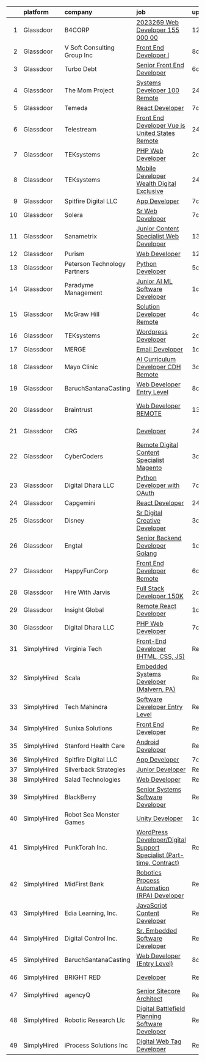 

|    | platform    | company                      | job                                                                                                                                                                                                                                                                                                                                                                                                                                                                                                                                                                                                                                                                                                                                                                                                                                                                                                                                                                                                                                                                                                                                                                                                                                                                                                                                                                                                | update_time   | location          |
|---:|:------------|:-----------------------------|:---------------------------------------------------------------------------------------------------------------------------------------------------------------------------------------------------------------------------------------------------------------------------------------------------------------------------------------------------------------------------------------------------------------------------------------------------------------------------------------------------------------------------------------------------------------------------------------------------------------------------------------------------------------------------------------------------------------------------------------------------------------------------------------------------------------------------------------------------------------------------------------------------------------------------------------------------------------------------------------------------------------------------------------------------------------------------------------------------------------------------------------------------------------------------------------------------------------------------------------------------------------------------------------------------------------------------------------------------------------------------------------------------|:--------------|:------------------|
|  1 | Glassdoor   | B4CORP                       | [2023269 Web Developer  155 000 00](https://www.glassdoor.com/partner/jobListing.htm?pos=106&ao=1110586&s=58&guid=00000181fb77deeb9ca843375ef000e9&src=GD_JOB_AD&t=SR&vt=w&cs=1_3a78cc47&cb=1657781346618&jobListingId=1007977975407&cpc=FB7E4A1762AE5BEC&jrtk=3-0-1g7tnfnunk60v801-1g7tnfnv8ghpq800-f51d3a03eb5d5012--6NYlbfkN0BBcNHvdcwdm3ewH9kjvka83ftEJjxlat_DdA1S80VRS6k0mxP7wnwmAsSRP66qfkx5Ty9tdxhPL681ET_DSHrS66bWHFC91qowA5MFn8MKm7_B6izfPlu9lqMJB4ZT_goDuUiwSDKqPlqaogzwOaYnADS6cz4is_T-3coaHvjjH-SE935qSd7z5vTbuIFdn3MAnXSfFLOV31JPwGipMxl43EQaydQlPVouthjZqXEFAYYBA0kLOQk6AWGySVIXTw05atcVZH7gz8dPSDzOnH5djhAldH_xNKEW1MxKoCBmDTdt_N_Yzb2N1d6wOa8S7QFcUpNe-3f-3eQZVJVsgU7Jzn9hTo1ATFtrZk4Himhrn6hAAM7yLYtHUVclIswBG1M4NuS35pRYDR_3OsFrD2ovUwdS6bQtU9664wGvLBcMlJhLTjBsDcL7zEr_VoOuZjDxaPtCp8YyLKBjKu2d8RneIwg0-iBGX5toE0WpnAxHDCXuGtwzvrML)                                                                                                                                                                                                                                                                                                                                                                                                                                                                                                                                            | 12d           | Laurel, MD        |
|  2 | Glassdoor   | V Soft Consulting Group  Inc | [Front End Developer I](https://www.glassdoor.com/partner/jobListing.htm?pos=116&ao=1110586&s=58&guid=00000181fb77deeb9ca843375ef000e9&src=GD_JOB_AD&t=SR&vt=w&cs=1_44ad9746&cb=1657781346620&jobListingId=1007985840629&cpc=F41FEAB56D215062&jrtk=3-0-1g7tnfnunk60v801-1g7tnfnv8ghpq800-d456afd8bb6935a3--6NYlbfkN0D9RE-Si7ybiUgDiZLiiQYmpNk9Vbzm2gLbPAQW_p1zE3jUynzuC9mQeE4jvLF4MlTuHcgd2GD_kEadB6blk0Nx7Z7BuyRWqlB5uvE71Bs_aKcFscfb3foF4zND2ds2rDGNSfyEwuIv6kJQ2quJD5oOC_VYVWibpfAfcvJz3lSK0esb1P_2pcxMTugcS1zubbeIRGuYZFjsgxH4eSovJC4oMZUVQhWMk_Pc8SmO5WJybldxKZjD3N0hKADShueh1QC60BDX0iienG7pvEgFqWQDzHi64kR8h8lBPJZiyo70823sE3wp-CDBoAYubTrdRprkkhTto9lJtyRQT8WWYcBLEuHVTJ0KVQLlX2NUIhwiMT6cux9SROBeMcjRL1Y9-alIdSIOHeBBlmUOBKtwexzxb96P2Ge1RxzEjrt69GdcluhqLveyocFLUpALZFn_8MWiKTAHseXO6QM8P2CjGiNYbxM7oAIfnYvXGYO_-OrcwztPdNZTQi-A)                                                                                                                                                                                                                                                                                                                                                                                                                                                                                                                                                        | 8d            | Philadelphia, PA  |
|  3 | Glassdoor   | Turbo Debt                   | [Senior Front End Developer](https://www.glassdoor.com/partner/jobListing.htm?pos=107&ao=1110586&s=58&guid=00000181fb77deeb9ca843375ef000e9&src=GD_JOB_AD&t=SR&vt=w&ea=1&cs=1_781ae730&cb=1657781346619&jobListingId=1007990338396&cpc=A65DF3A704A48F9B&jrtk=3-0-1g7tnfnunk60v801-1g7tnfnv8ghpq800-56a678aecb2c7ea2--6NYlbfkN0AaonzhBBzzs7RnLD97jicPlmOUVDC5mKpqK_FK1omnv5T6hFYqw-JMJYDKYfGfj4kqvrkUjgiliNANLbcHwhXjbGQlNWCQOJIL3sRZ6LV7-M9k1qOa1h1kX-vheUAQDBrMUfqGT_oKRmwvmclczPYtbkOM69Os3gbmuffsRABkNrAI_h9VdLn9ZTkuYNWWpKRfdf_LLlHFGEDMXBaaMPsZOtK4MXBTacvISs17jFmKDmMuLI0CONgJ7SKdObytWPkJ1hLTQsXHTr0y61HRo2u52zKdewORIx7e3ESvCyyo4DIWlMQKWu2ayX-MyGvZo8i32eJdcJFYve7Yh_w8Le70-g1NVNy36eSYxq3yruHRvo84HM1487HiAj9IFf4dyAqHMajb-z_RfaKyz69Vgga-Fgs24acMg4z6SWRG5D1llTfza5_tVlNBt3RKQJvPIPlMfP5jrC1Z8zFbCF5DFT3gA3MQ_9L1BdQ_ZjSM5UDbu1TPds64ALw9x-RNrt3hZa6fUsEK8Di45A%3D%3D)                                                                                                                                                                                                                                                                                                                                                                                                                                                                                                                  | 6d            | Remote            |
|  4 | Glassdoor   | The Mom Project              | [Systems Developer  100  Remote ](https://www.glassdoor.com/partner/jobListing.htm?pos=111&ao=1110586&s=58&guid=00000181fb77deeb9ca843375ef000e9&src=GD_JOB_AD&t=SR&vt=w&cs=1_16aef611&cb=1657781346619&jobListingId=1008003187077&cpc=42BEC95245890617&jrtk=3-0-1g7tnfnunk60v801-1g7tnfnv8ghpq800-f570e2e77ff40ab5--6NYlbfkN0BDp_epf89aHDQhKpPegNJQ_ldQpEFZQsM9OcONMGxWx6pU56EKHF58QjVdAUvn2gXX1fuekItIkHq0ygfOOjrxcnHRFTeHHoeI-_S8rRxgm8cYN2-zcFzpgB7-3ztzaR3onfupkq2-us-6zf6PT66_6HBJL4CMbZ4x5rZ3y6mIn7zhDV5PoLpRtzUgWTito_d6Vi6rmpbWnmRmbmb3kBdjs7-4qPLRth0dmtg-YHYAXG4vh7e_r5zT_TV92RfCu6kwgOhFjwtCSJFecQTle5bLO_W89EyE2VixqBE5yTq2QDmGQMMEUNEJtGsIK8vzOXe1sD2-HrYEEn35B-LbJIFyT6GRNYXr_EbqfkCbfii6ubcrbveANnRaHFKHH06_aGNmTottd3jL832ohc5gPQz-244j7wcTA3RLo_qzLH0rZrf9OPgpqs-F3VvcszFHlg_JsJLeeyxiTfyUQXix895cbVic5oh3PmWKrVtrQWt6wSWz6Efb2Pzxb3fBk11PUj59irm8sIzgXyLxKXxZ-B6krL-Rr1RUnAgQoMmePUCRgUCWPxCtkUqI8KJ-1-2HdGuWv-xrnPJC3w%3D%3D)                                                                                                                                                                                                                                                                                                                                                                                                                                                  | 24h           | Remote            |
|  5 | Glassdoor   | Temeda                       | [React Developer](https://www.glassdoor.com/partner/jobListing.htm?pos=105&ao=1110586&s=58&guid=00000181fb77deeb9ca843375ef000e9&src=GD_JOB_AD&t=SR&vt=w&ea=1&cs=1_3d8164c4&cb=1657781346618&jobListingId=1007987835717&cpc=C4A69CCDBB3B9599&jrtk=3-0-1g7tnfnunk60v801-1g7tnfnv8ghpq800-8efd362505ec4907--6NYlbfkN0Cdyrb_-SYpjIsC7ShR4LTJruqxAexHI1Km_0W0EzpI0TW7AkFEGeTk7U9uX7WBMWb1CWLmVDScP2RJSem67pTjIBS85lMR3Q5ouUbMkiy_LRrLkg7-D_GAFZ8XWoE2sRqttQSVBGEsw8VcgNib9Vr_mkOGZsgAQpXdyOzA8QJAfRVqH_jUMU4pKXOkLqM2ZfyRCGrNJw7sOfVCm7zKaZHvNk_Xjujstvs9DM8BQ2C2bItns4lhG_0HrcJkalp_fgqKGpUmJyNpvERnU1zosXvOHkErQ4c4rgbmAaJXnWo1I2dV1ejzm2B86xv2e-86009PctDoUhvJE30wC00iez4UClQqdhiJjD6h1uYuFQ9qiqpPWvletjVY-U497kneEACidpet0I4XG6_XVBNLMdPysClhUQhMPk_ljvqie2L2GzGsK8N6Mty96RmII2MxJc5TXSWeI-gT37HGDtYFov_64OlSfURxPSKgokKZzWCN5zIKH7Tq-VJo)                                                                                                                                                                                                                                                                                                                                                                                                                                                                                                                                                         | 7d            | Remote            |
|  6 | Glassdoor   | Telestream                   | [Front End Developer   Vue js   United States  Remote](https://www.glassdoor.com/partner/jobListing.htm?pos=104&ao=1110586&s=58&guid=00000181fb77deeb9ca843375ef000e9&src=GD_JOB_AD&t=SR&vt=w&ea=1&cs=1_e3879d9b&cb=1657781346618&jobListingId=1008002316794&cpc=217C45A42544DB93&jrtk=3-0-1g7tnfnunk60v801-1g7tnfnv8ghpq800-8324e328fdbc414c--6NYlbfkN0CnvnrZV6i1JGX1yqycrBVKxG_QbmFGo1hJvaAPDrdCVRl6P8I1_n7wkCG1MGynJPhQfb6uJq5t9gd5bbiaJqEM7X4Wmd2MUWg7SNgnowPM5Xd9YLFjKbkWyVhRlIDXzppotd9QYmSFyv1Rof6oiqDlicR3BXuUjCNMAOOHZgVMh0RHR0BJcEn1sBV9gcUbP__hxxa9X0WTA2a_H6EbLoRzhzAf7Z1rFSVq33AE9U3mpNjTbSZmIaHAzwQ2dAjnDN5Hc3RE6AzqtivQKMDq1hG6FB_gLkQqXkTZ5_MGLpcENq_tSr8usRzV5TeRRpCR1IeokahmBDG6QN746_JBzrjASsoo9q7SQA3e0Wwpl17YYx0KA2ZhaCls2EL3i4s81SYbmAKkViQszA-o0vL-V_dhgay0PmgKx1kBL-sFrGq3UowBUDSDDrvOkhmpctXXtO_HQiFQyWQwhRAxorouH9Vx8GdJyOeileWlb3o6t2SxCzgmSBalY8vm4aEfBcWKqP8%3D)                                                                                                                                                                                                                                                                                                                                                                                                                                                                                                      | 24h           | Remote            |
|  7 | Glassdoor   | TEKsystems                   | [PHP Web Developer](https://www.glassdoor.com/partner/jobListing.htm?pos=114&ao=1110586&s=58&guid=00000181fb77deeb9ca843375ef000e9&src=GD_JOB_AD&t=SR&vt=w&cs=1_43421b58&cb=1657781346620&jobListingId=1007998839028&cpc=48B9F4758953335C&jrtk=3-0-1g7tnfnunk60v801-1g7tnfnv8ghpq800-212dbd187524234a--6NYlbfkN0AuKz8EBO1xHDEL7V2YF9xF3dC_I9B9i-Zw2Jh8clPMK9BxhHDJszxSyW718EipT5OPhQUne_Z4-XZ-ozTgVdfuYbn8VYfGW32S8hc46xKubPt28MBUydp2kik6GLWmppDPgnPECauneu5V8ekCxtQH4bbAjsXPR-B4hg3IK0wdL0qSz3q9c4xLyzUpoSZGWHZcizWRk11PDMKT_wtaQICPkbK-fmTzh3tz3e-zmOZtkDJh3lLpa-V4CbtCxU_Cx0-F3Anq_7yR-d-M4P91WY76foErqBUCFCblPHfB2_4mFA__8BwvoqzBnuEU_4q-UmVjB43jTCQQ3eS2uLZkA6cZxw_a2rtI5YOPmi0pnutnWJjyrl_X7zpcB1mRwk6f2CfEkDamgcyN3CZcWDG4vnzc6z4peFetzAqRRShsLQ1wVp52IYyXo0YGKLYuLnej55nyurfC_7QwZ30Cu_J5uyT17a3-vVoMD7kUBcuKCf-2eGyMzJA7e9lsg9wXX6n6Ec4Jm3R-zmpxuoOrI6EKqmHPK8Epjpuas6aD-M7fBRne8E9U2uLc7yb97Y2jEnXeHq-lw6WWm4lRP1haJJq6PI7Ne1nCT2cCoozU1wAo5LjWLQZJwfrCOJI_Kfp2c_AgQifv1Ww-Tq9x_wvlKVO80-QMOevgvmneygC0E6ctTErLIaBYfANA_nw9bYPhIqkxxSWURLIUcLp-hc2kzwaXwkhh__Ur9x726ncHklVhxBlWiTrFc72hpenvHzNhHq61Se7_RrEEG4B0vSgWelzGDsZOxvdAc5D04a_pAdnn9yG0oExDIDdjiB9rKeZpwENIfIgjxhDXULVWXHYwBltAisqVl73fOrOhXKLSpXA6I5Uf63Ak-TjPDiX8k8d4QWDcazKHJvC9DUWSmvnwZk5eAGH5Vb1zrG2uOhoWPWIu_U7gS_AjvNCvh76AG0CB-N3sSfccu0Gyb9UQbA%3D%3D)                                                                | 2d            | Waukesha, WI      |
|  8 | Glassdoor   | TEKsystems                   | [Mobile Developer Wealth Digital Exclusive](https://www.glassdoor.com/partner/jobListing.htm?pos=112&ao=1110586&s=58&guid=00000181fb77deeb9ca843375ef000e9&src=GD_JOB_AD&t=SR&vt=w&cs=1_95cd03bc&cb=1657781346620&jobListingId=1008002110484&cpc=C891152315FA1AD8&jrtk=3-0-1g7tnfnunk60v801-1g7tnfnv8ghpq800-aa4fad56b3d3607d--6NYlbfkN0AuKz8EBO1xHDEL7V2YF9xF3dC_I9B9i-Zw2Jh8clPMK9BxhHDJszxSyW718EipT5OJMA128PNk87wv0TdwrRbXgL9Ym_hPv-VPpr6Sy0Q7UaUb7kd7q2C5LjAGowOPFw3zLd2VxnF2FU9gXaYl9a-iMmZUojziMPbqGCr3uYnMTbzJX_aE9liftdGOcBigyBphedBYk26eNHU-8VzN9I9R5t-XvdAJ387VObQVAGHry_IHBAcICfEseJ3RfkBXO6rTjKl_GnFNB0Akybf5GO2zDOw9Xf-c5ldtmdkhz0iGjr7H56ysJ76eatUnOp2xR-34JOguB2jor2yGnMG2P0lRUeOqwqwIeqF7kcm0urJUgv3ldPp7CYdgdJdSvyX5lQdqlAT4OvwnyeoLeMQbpBm7NURDUEpfG-zH7atZ-8THiu83kbHUHhGx2IQ5TnPHm_-Uc2X1NCD1eHgneftJtxHJKMSLBnoMbaFW449YDv3jsk1X353-9L0k8DWws9QRN-Z5Lb9BKDnGfoPb7SsguONtNlEnCPjYP8oyLfJ5l39T-ZlGGtHEvfhv0vbwgWIbL-m8peJtuNL4tRCLkNV0IIQEDEjtC_noA1NQJheRGljJXoMkGenFAJ6GtCfAMpqkoqQPRbQ701b2Fx9bOybbmO0tzvxsNbiaeHosehQ_SqXBzBxZga2q887RGzNruBkWopZhSRNBBcmhuu7hfke1PrKB2FISXoSV-1bfyclCeO7WjV9MW2s84ugQuzLPZbuvkIT5VSLgw469hoEpoabLEDolilA64N6t07cQX-cuoROaUOT0a_4qkE6kZBAZfL96iaX9mrL07L03zvJF6x9tUW-1Wdpjawa6IUMfBjdNmL05tksaFwGDat4drL5HDYIBGUcdJjDP_Um7-LMpnfQnVFYOFTfXLjXvdbLO-ocO9IJoMAYCJOwE2Qmfqwf6MUaaZAosOmF9enGNtL0m-7-aF9I-)                                    | 24h           | Chicago, IL       |
|  9 | Glassdoor   | Spitfire Digital LLC         | [App Developer](https://www.glassdoor.com/partner/jobListing.htm?pos=120&ao=1136043&s=58&guid=00000181fb77deeb9ca843375ef000e9&src=GD_JOB_AD&t=SR&vt=w&ea=1&cs=1_11ba23e9&cb=1657781346621&jobListingId=1007988178173&jrtk=3-0-1g7tnfnunk60v801-1g7tnfnv8ghpq800-388a4b3129528d60-)                                                                                                                                                                                                                                                                                                                                                                                                                                                                                                                                                                                                                                                                                                                                                                                                                                                                                                                                                                                                                                                                                                                | 7d            | Remote            |
| 10 | Glassdoor   | Solera                       | [Sr  Web Developer](https://www.glassdoor.com/partner/jobListing.htm?pos=102&ao=1110586&s=58&guid=00000181fb77deeb9ca843375ef000e9&src=GD_JOB_AD&t=SR&vt=w&ea=1&cs=1_9ae4e229&cb=1657781346618&jobListingId=1007987446022&cpc=7E69D0A57279CD4B&jrtk=3-0-1g7tnfnunk60v801-1g7tnfnv8ghpq800-5b7389fbfefaa543--6NYlbfkN0BnmdtavHRRVmL08UDBmNWRj7xuEAUBRrfZsImji_OO5zKZ3dv2WOds_2guY21y8Ac1XUAqFgfLFtDHWRw6Mt8HzfzevIuBNSKZu6WOeBKRsaI5wUgk5Wqz16orwFls3qb2IwbXtMdyIHE4SsTjqHAFwPbdjKjC6DqpoNyMXzydz2DiA0x2EvStTH1O4En9T7rzm1h2D-KkzokPxtzu6qtgJGiT3pnneW6dTSu80edHCUnrHxp-_39ISolEaw27NzozS95T0Z1XjmI8xN0iG-WMyKEX0YK77GcBPuDKrKc7LTvJCbewtWqWLqopw7nvOjyhSZDxNsmEz9pogtByR5MphFW-2p9nOf-0e_MnSC00lEruPCd7r1_PH4iJZ--ENTQs__cqY3_JG7K6GkPIqnm4he_tT7m1fSwwqh4BGM0pfFspfHZhDYIRgAyZjOkS_enwVHYv4_3DoRzK2kDqWoinfIHma4nb5-1xhzsiM0TJ7D-HRB8mvJ6ojwStZ5GpDVY%3D)                                                                                                                                                                                                                                                                                                                                                                                                                                                                                                                                         | 7d            | Remote            |
| 11 | Glassdoor   | Sanametrix                   | [Junior Content Specialist Web Developer](https://www.glassdoor.com/partner/jobListing.htm?pos=109&ao=1110586&s=58&guid=00000181fb77deeb9ca843375ef000e9&src=GD_JOB_AD&t=SR&vt=w&ea=1&cs=1_cf30366e&cb=1657781346619&jobListingId=1007973297537&cpc=FB7E4A1762AE5BEC&jrtk=3-0-1g7tnfnunk60v801-1g7tnfnv8ghpq800-feec02afaefe8624--6NYlbfkN0CyQKdz8_lqdlgY-c-amsQST66Z8QjChsyYA8vzcGklWI54h1yaGRml5nZ8zCgFfjIOgXqhSjZJh-skiC2lxW7_58zFCYC9iOM41XfcBEeYvAm8MLwOfNCGc_AfJgoz_-CfSctcH7JyVepqvnLvBLKN7lNiOXCdOssTUdVoJKo22ca9fUqE-emWbrCvLmsIfInQ1rukrL43nWZ7tbG7uGc7BNyc0Z6AOtlNOcwd0Ymb9kxyfwmMVdJ14Owg_rABnLmsqwtkqtP-PEiGUjhT5doWr2k42Y2_ips0PbQZK64gQNsjDEy6enXskTPfMb_0ybIEqqFHS5hWLCWq-NjfXBgb0d2Y9pHnm54tzNmO9M64OwMrCsJgeypuQLGaD62HwS4Q5OSPffpn0hpKVOXfB6FVjPIJb-5u7EDKy5ZOj_7mdpY7MRaQOZ1xddQ5KpZWB1RXv0tCCcs-2vsstEFkny8BmjQmzMl-EO8JB7l21EnE4P0SCq1Fb9pmUeC3YhmKLdAvqE3eSkCJcffSmZFJq7tApmFrf0pLDaY%3D)                                                                                                                                                                                                                                                                                                                                                                                                                                                                                   | 13d           | Remote            |
| 12 | Glassdoor   | Purism                       | [Web Developer](https://www.glassdoor.com/partner/jobListing.htm?pos=123&ao=1136043&s=58&guid=00000181fb77deeb9ca843375ef000e9&src=GD_JOB_AD&t=SR&vt=w&cs=1_4d5c7f7f&cb=1657781346621&jobListingId=1007976678459&jrtk=3-0-1g7tnfnunk60v801-1g7tnfnv8ghpq800-daa9d85883253a33-)                                                                                                                                                                                                                                                                                                                                                                                                                                                                                                                                                                                                                                                                                                                                                                                                                                                                                                                                                                                                                                                                                                                     | 12d           | Remote            |
| 13 | Glassdoor   | Peterson Technology Partners | [Python Developer](https://www.glassdoor.com/partner/jobListing.htm?pos=108&ao=1110586&s=58&guid=00000181fb77deeb9ca843375ef000e9&src=GD_JOB_AD&t=SR&vt=w&ea=1&cs=1_54a95dc2&cb=1657781346619&jobListingId=1007993023114&cpc=6A22310A23505C64&jrtk=3-0-1g7tnfnunk60v801-1g7tnfnv8ghpq800-c9dd015ebbf4d78d--6NYlbfkN0AgtsfPTMZ7iDcp1X4T-0K4CYWuscf9rvuaH0n-fMkMyKnr7WxHRcz12wTe7OJE2COclRnZbWt6zhrmUDmm57NnGmY-jfkbnRsN1gT_1WhpBNyqIyrzJB-rdQjlP5x-Y0prizYrHGH1O98aMXZn9W5-jDh2WcNtJsvuTB-mx4Y9OVxRYUDI8VrLlRvleQwGgzacBGSXoNPVmUKtaHpqfNFsmt_y7H71wtJdPzBElNY5fZg2MCvAbxxL9HQUv7mQL-5YEswod30QvuJ8im3ah1xkG8AdNFsDBhJ8vWvhjMCs09DONbXsuzY0X-PvnDpCan0sV3mHWJzxe2Y353zLPCiiybwnE9Ushr-fCZjY1SHlmpcXXBYRupa8EAmqLcFosCw3IgAs4sk0ab7hwING_lMUVnQLBIYbOtP0kuGaoCvs5Hd_YHuSDqtMJLBo_scKUAQOEOT88Ju5RCD3pcYQz8Hy9FQTKvwC9vOmznxjhIDHxvc6kI5gZdAZPaTojDAgLL2HO8Nx2IbQDQ%3D%3D)                                                                                                                                                                                                                                                                                                                                                                                                                                                                                                                            | 5d            | Remote            |
| 14 | Glassdoor   | Paradyme Management          | [Junior AI ML Software Developer](https://www.glassdoor.com/partner/jobListing.htm?pos=129&ao=1136043&s=58&guid=00000181fb77deeb9ca843375ef000e9&src=GD_JOB_AD&t=SR&vt=w&cs=1_55c56381&cb=1657781346621&jobListingId=1008000601896&jrtk=3-0-1g7tnfnunk60v801-1g7tnfnv8ghpq800-404e77772b4d052f-)                                                                                                                                                                                                                                                                                                                                                                                                                                                                                                                                                                                                                                                                                                                                                                                                                                                                                                                                                                                                                                                                                                   | 1d            | Washington, DC    |
| 15 | Glassdoor   | McGraw Hill                  | [Solution Developer  Remote ](https://www.glassdoor.com/partner/jobListing.htm?pos=127&ao=1136043&s=58&guid=00000181fb77deeb9ca843375ef000e9&src=GD_JOB_AD&t=SR&vt=w&cs=1_b845ae29&cb=1657781346621&jobListingId=1007994186289&jrtk=3-0-1g7tnfnunk60v801-1g7tnfnv8ghpq800-3083918264862beb-)                                                                                                                                                                                                                                                                                                                                                                                                                                                                                                                                                                                                                                                                                                                                                                                                                                                                                                                                                                                                                                                                                                       | 4d            | Columbus, OH      |
| 16 | Glassdoor   | TEKsystems                   | [Wordpress Developer](https://www.glassdoor.com/partner/jobListing.htm?pos=115&ao=1110586&s=58&guid=00000181fb77deeb9ca843375ef000e9&src=GD_JOB_AD&t=SR&vt=w&cs=1_1ed96734&cb=1657781346620&jobListingId=1007998839084&cpc=B101C867B3EF2D75&jrtk=3-0-1g7tnfnunk60v801-1g7tnfnv8ghpq800-f63c14c926ef7db9--6NYlbfkN0AuKz8EBO1xHDEL7V2YF9xF3dC_I9B9i-Zw2Jh8clPMK9BxhHDJszxSyW718EipT5OPhQUne_Z4-TbrmQjR5bmKPpYtqJM9ZVb3Tebc5xtmQqa_kBXsyEk-ix5HChjhWxYaJ1X6J4pzbCgGYfgZz7bUUYod4f7bvif_pVFMN9heUgA2u1X2v7O03nC8sjrzYBftPRTJnUVwmZ9fTcWr0la4jqO1h2j23ljLiX5YKB-dQ4KYIHNUJC9sZekgBxKKagaGN1StxrRSRaaPkc5n31MBs0XMbhy0xeVe7tGF8hCVStIXMjKpdOlpPSuCskyRj0SstHrJzMAarCDKwXTUUtCtks1QRwUWFJ3MYmzNK4Gx8MA0oAM0RMI34ixqyZIVDPAerwO9l9helWhRcoRFDhqMgxutgnNUD-WWXA_By0z_YtGwZ1LRblYMIXIen0S0j21MWxWKl8aZeo7VlvfazplREe4AiJxMFqnnP51w0Smhkx7Zt_i0wNHoXtx4-ljqwMbHNoM--M3M6mpZXeRs1X8GyRCbCX29trhox2ptveKfPuUWhxqBU7FlvBEQiM8ngnv0rJaJTrX9I48lI2w06qzI01o6gU14zDgTqU685qT60ykyMG-WxUAcSXMGJQoG0Nz6AB_Zrx0UO9kKF5Safb8bIUqlBhk9ECltcG6HPcRGGnLju72u3u09ZmAgNFDQQBmsqRRLvlVyl9jurgIN0_YCX6WaXDu8fJa6axcyAXs7jOn4d_VrMkQudjQzy6y2aqsRTKn3nQfNn5f6iv0xK6z44B5_pgiKD6Yyd0W_8Qvkm0sq_-BIazRr7x4ISIW3wKM9ZIhkcNEuAYOyv_RYhUZNIotTAcpR_U71v68NPiuYEY77Pe69XB9U72M-uHOY8li4X1kwrRsAsdou2Qr80MFQp0vw-jjapAyt_cZAm36nwYb-kVyIfqQdhRBJfMs02dcCXe76SbGj8w%3D%3D)                                                              | 2d            | Waukesha, WI      |
| 17 | Glassdoor   | MERGE                        | [Email Developer](https://www.glassdoor.com/partner/jobListing.htm?pos=130&ao=1136043&s=58&guid=00000181fb77deeb9ca843375ef000e9&src=GD_JOB_AD&t=SR&vt=w&cs=1_733d86ea&cb=1657781346621&jobListingId=1008000055625&jrtk=3-0-1g7tnfnunk60v801-1g7tnfnv8ghpq800-08f78359d1fa5818-)                                                                                                                                                                                                                                                                                                                                                                                                                                                                                                                                                                                                                                                                                                                                                                                                                                                                                                                                                                                                                                                                                                                   | 1d            | Denver, CO        |
| 18 | Glassdoor   | Mayo Clinic                  | [AI Curriculum Developer   CDH   Remote](https://www.glassdoor.com/partner/jobListing.htm?pos=103&ao=1110586&s=58&guid=00000181fb77deeb9ca843375ef000e9&src=GD_JOB_AD&t=SR&vt=w&cs=1_e9300f39&cb=1657781346618&jobListingId=1007996080954&cpc=75B6770C194DCF89&jrtk=3-0-1g7tnfnunk60v801-1g7tnfnv8ghpq800-d91a5ced739ae52d--6NYlbfkN0DAEceP-M7Shj5_gfKRzkCBllP1lnjH5WM5gyIsLK1tG5I7LeeaiVBc2NmkugE2pFAR3gGUfxndCRPCUZVP6gIyTnhWVuBu8qb1IK68T1mxNhAFHQ0MSplCJpJBVuk3Xbrrz1PqlTol4biBBkzvZBNwO1OsqxXQDKl0DhX1sACaO9MVgSHpKNnRwnU_wUkSw8Kw9JKp0RWXm1OeqJp8rLdeGskKPAmM02SvF2TQaAfI6IY1HXFIxdXOHvXrkcLqbc4WTStouUr-SlG1nXA8IHZvCdDWtkGowUlZHA8_kZ1dKgJG3b6AJ2mkrz3wOfJV8cZJTwtkvyG9j1j6sjoKCMrgdTRPfh3-HpgI6pu2z2FYoPenuziWMY8FbgC-3BaCsicLyI9WGnju4W8BrGpE0HDGr6bh1nUWlkfVAM6FS8hunbmxffUwNrW7)                                                                                                                                                                                                                                                                                                                                                                                                                                                                                                                                                                                                       | 3d            | Rochester, MN     |
| 19 | Glassdoor   | BaruchSantanaCasting         | [Web Developer  Entry Level ](https://www.glassdoor.com/partner/jobListing.htm?pos=124&ao=1136043&s=58&guid=00000181fb77deeb9ca843375ef000e9&src=GD_JOB_AD&t=SR&vt=w&ea=1&cs=1_d247020d&cb=1657781346621&jobListingId=1007985203483&jrtk=3-0-1g7tnfnunk60v801-1g7tnfnv8ghpq800-c091058923493a14-)                                                                                                                                                                                                                                                                                                                                                                                                                                                                                                                                                                                                                                                                                                                                                                                                                                                                                                                                                                                                                                                                                                  | 8d            | Montclair, NJ     |
| 20 | Glassdoor   | Braintrust                   | [Web Developer  REMOTE ](https://www.glassdoor.com/partner/jobListing.htm?pos=128&ao=1136043&s=58&guid=00000181fb77deeb9ca843375ef000e9&src=GD_JOB_AD&t=SR&vt=w&cs=1_250fd6d3&cb=1657781346621&jobListingId=1007974538685&jrtk=3-0-1g7tnfnunk60v801-1g7tnfnv8ghpq800-2d7329d8266bc0df-)                                                                                                                                                                                                                                                                                                                                                                                                                                                                                                                                                                                                                                                                                                                                                                                                                                                                                                                                                                                                                                                                                                            | 13d           | San Francisco, CA |
| 21 | Glassdoor   | CRG                          | [Developer](https://www.glassdoor.com/partner/jobListing.htm?pos=101&ao=1110586&s=58&guid=00000181fb77deeb9ca843375ef000e9&src=GD_JOB_AD&t=SR&vt=w&cs=1_d5d1905f&cb=1657781346617&jobListingId=1008002869733&cpc=619322B613A5457C&jrtk=3-0-1g7tnfnunk60v801-1g7tnfnv8ghpq800-2f5b3b357437e581--6NYlbfkN0D5fR3eNFP5SRj61QAS1DlSNsrWJXaURf-fAz-Qt8Sqf7vwPc3rjBIhlK5ftK21NDiLcN6yiEnr1ki8XEVpH62hzAgdP-kb2dGykqa6i9RyHuAaRF261bvnjE8tyHvrVWQIdTkMxAiLNYmyUUzZhPhhSoetbvMoS0YR1NgJhSht2BbF1MWi--m4ebcpdQvpVHfc06Q9wGzbU_9bulKVW05gr9yUT01Xzt2K9gjUCyis_m-a7ATEqrJSgbYD4igfqQaUazFZjTyeegb4hym-A74KGxmoeJdIcVX7qE97Ig6d5sMUhYordp13AvRS9H3zEe4gYeM2aaV5O8nE0RGEow7gB7j0ol5i5tj0khb5My2azy8aURroJlWDpy4cfcogjhKgZJkH75hdQbG-op99yKm74yeRmbquMGVde1fuAbRanB6feOaRuBGCBRI7YLpZDkFpvpL9N6sFhg%3D%3D)                                                                                                                                                                                                                                                                                                                                                                                                                                                                                                                                                                                                        | 24h           | Cincinnati, OH    |
| 22 | Glassdoor   | CyberCoders                  | [Remote Digital Content Specialist   Magento](https://www.glassdoor.com/partner/jobListing.htm?pos=119&ao=1110586&s=58&guid=00000181fb77deeb9ca843375ef000e9&src=GD_JOB_AD&t=SR&vt=w&ea=1&cs=1_a05f1870&cb=1657781346621&jobListingId=1007995314053&cpc=2CAED5C921A5F994&jrtk=3-0-1g7tnfnunk60v801-1g7tnfnv8ghpq800-65dcf8e6afe04d6d--6NYlbfkN0CpFJQzrgRR8WqXWK1qKKEqALWJw739KlKqr2H-MSI4eoBlI4EFrmor2FYZMP3muM3BIApJ1Z86uIEUBGxAvwWz4h7QbojMhg3t0mNiibcSTpItyImSr6bT-S5XdP4lWcLZVjnmvvdD5ciWS4yEpfyxBB3zC3Hr6WwPf-kJJM5RSK0Z3UQqcfvORE1gWfLnrmuKw40cuulm80okpDkKANgTvBVKc-PxNsQRcykFVQf6BpcI9N2L8HS35TZ3eB0xAapnQ1dH2dDvU928wlxzi7ijPay6BSevG5spbqqsunCMIlyY71t8ualtpv_wqNnwoNkv1_1Rw_VzXJXeZkELUxTPJChBKnZyL7mglgGr1Xz3n1Dt4aiT3HYFFeXX5JTXkLgfK8SKJBoHtJAQR4-E309I8lwRR7tC6yY1uB25duk0xKyipQAzhGxGudbzAs736-NtPDiFkoetTPbevQVvgWm7dRGp_TJ-ZV758MqRZIcYUuBjsx_ygQkzYFUaoHvcM2xtUZb2imMyRH2LlzLzel1K1E26LhyZs_dqqUpNu77LZRK4JWe1SWVKC5vBrnurb8Q9sxys_1jxu75ZrytRqKLzQLBNiQl6Ag4CO-hlR1cv9Lc42nliyZ_W-b_KQ7BZnPT7TlH8KvxVvn7LIZLRMtowlzl-0l97_sb7-mslLYpcBOpWbUbZJV2QUt70h2GgnbRvOYGFsJX6ZSz5TgeAv7tC5RF-PbR8EYAORU74zpp8jYb7z0QhvOnXTM_5eWF2AN5rzRabwudvvKylGkqIkBzERo9uZbNzyd8R5JH6O27CY6cp0QpKjshURjzBOT4_2UXri4NLhyPCloWKkxA1QugY3HcrUZNdRRx9d75YXHhPj9SMVltNbvtrXjI2LVXlhVhZaj17Ho6j14wjhw3IS99PaCCHI6rtxMAmvxXK_GNY_gZHniLd_O-WN6K7r2zNYZUEBdEuxL_yPoSnlp62wrcbOoPhr7pS1xGhURmt6APJFg%3D%3D) | 3d            | Portland, OR      |
| 23 | Glassdoor   | Digital Dhara LLC            | [Python Developer with OAuth](https://www.glassdoor.com/partner/jobListing.htm?pos=126&ao=1136043&s=58&guid=00000181fb77deeb9ca843375ef000e9&src=GD_JOB_AD&t=SR&vt=w&ea=1&cs=1_0f20b70b&cb=1657781346621&jobListingId=1007987192378&jrtk=3-0-1g7tnfnunk60v801-1g7tnfnv8ghpq800-1c32f1e725d27798-)                                                                                                                                                                                                                                                                                                                                                                                                                                                                                                                                                                                                                                                                                                                                                                                                                                                                                                                                                                                                                                                                                                  | 7d            | Remote            |
| 24 | Glassdoor   | Capgemini                    | [React Developer](https://www.glassdoor.com/partner/jobListing.htm?pos=125&ao=1136043&s=58&guid=00000181fb77deeb9ca843375ef000e9&src=GD_JOB_AD&t=SR&vt=w&cs=1_c7b2ce4e&cb=1657781346621&jobListingId=1008003322378&jrtk=3-0-1g7tnfnunk60v801-1g7tnfnv8ghpq800-862a4c4d335e0b3b-)                                                                                                                                                                                                                                                                                                                                                                                                                                                                                                                                                                                                                                                                                                                                                                                                                                                                                                                                                                                                                                                                                                                   | 24h           | Remote            |
| 25 | Glassdoor   | Disney                       | [Sr Digital Creative Developer](https://www.glassdoor.com/partner/jobListing.htm?pos=110&ao=1110586&s=58&guid=00000181fb77deeb9ca843375ef000e9&src=GD_JOB_AD&t=SR&vt=w&cs=1_3f2e33ff&cb=1657781346619&jobListingId=1007995810686&cpc=FD1C1DA32C38CFA7&jrtk=3-0-1g7tnfnunk60v801-1g7tnfnv8ghpq800-83ddbb9cd2b5b422--6NYlbfkN0DAFTyt7pbDCC2JPO79CSdi1dIb81yjczP5qsKcZIxgiRd1qisRd4re16D_VG3-wzUWs9OwoP3tNN4oYApUHG7NENYlulAqpdJJkGwsxaLf20ho3sGcSmqxFo1FT9Wa9vguKC9EgKgIkz_K6L0hQ9rxgDRJRrF7ST3V_uKg1A094U4nK9V4Xd4hHCKFrrd5L3wHcfVkwb2-pn9yfS48U2IbC-YUreww74iJUyyWCwDPVupXVEgUDR7dv88surfA5IaTniGi1piAexff6ePhDf-8YWjYbkh8LvjSfdbQL0QIenA4_f_YO4Rgqub1ZbDQKNAsTNOUgqD8Z5gwAK6gG74dhoKWBsuit_WjZmHevlY3i3Vm5Os_aO85ZLq1-Istl-xIAdK9Gu7__oL9ptcBRYDmN2hc1R_csEPcuaT0Kr9XmPOyHhy3dlsQXHzHNYum5otLDDinpR6PnA%3D%3D)                                                                                                                                                                                                                                                                                                                                                                                                                                                                                                                                                                                    | 3d            | Atlanta, GA       |
| 26 | Glassdoor   | Engtal                       | [Senior Backend Developer   Golang](https://www.glassdoor.com/partner/jobListing.htm?pos=117&ao=1110586&s=58&guid=00000181fb77deeb9ca843375ef000e9&src=GD_JOB_AD&t=SR&vt=w&ea=1&cs=1_0f6fd256&cb=1657781346621&jobListingId=1008000157038&cpc=FAE5E775D180B2FB&jrtk=3-0-1g7tnfnunk60v801-1g7tnfnv8ghpq800-a584cee9ab1e2fd1--6NYlbfkN0B7Z8t6fEMDh_BTkcJVPNJicKvZQEBTy5HSwyHa20ewqmyfWNXjNsfvmtdqiCQm-EwY__TVhlCWAIVnnm7ReWMOJBAemcO_C4amae4ZIBv98KVyFBjcw3fCMKlMOeYctRQmCUPPc-e2HfxfrPtWbhsI9ia_pWBoTWhpcJKyUaM9LpEXT_97QKvanxFvUQ6q6nK6FXYclyamBzu4dypf4FUeiHKEKJCi0kx7HZDgeDby_J_luiFqEF8Pjhz0WBSVwGKOhBMoeo65_EAki0-U0R-3smTVbcuxW5nSx7NzqmhRTQtNAjefA1QAN1Mv_sptf2ARS60MU5dbsL5D7HZrcRYujJ4CUm28WP5ZNsuihe5iwO8qoab5fydPI8vHU5Tv7cCHYSIGm760hRxp2ks_mizjiB3IWlBnkx2Sb79Y5bY9mVg_mMHJwgZP24TKcLkehp1azwWlXWfqtSeQrVueA4JDo8l-qlvQf4rwK8ueo8r9-RCTBsD68TV8Eltk8wC7iArNhV13mVboPkaQNbDdkiv2)                                                                                                                                                                                                                                                                                                                                                                                                                                                                                                       | 1d            | Remote            |
| 27 | Glassdoor   | HappyFunCorp                 | [Front End Developer   Remote](https://www.glassdoor.com/partner/jobListing.htm?pos=122&ao=1136043&s=58&guid=00000181fb77deeb9ca843375ef000e9&src=GD_JOB_AD&t=SR&vt=w&ea=1&cs=1_0d41ee60&cb=1657781346621&jobListingId=1007991628582&jrtk=3-0-1g7tnfnunk60v801-1g7tnfnv8ghpq800-a4d3c484e16d9e7c-)                                                                                                                                                                                                                                                                                                                                                                                                                                                                                                                                                                                                                                                                                                                                                                                                                                                                                                                                                                                                                                                                                                 | 6d            | Remote            |
| 28 | Glassdoor   | Hire With Jarvis             | [Full Stack Developer    150K ](https://www.glassdoor.com/partner/jobListing.htm?pos=113&ao=1110586&s=58&guid=00000181fb77deeb9ca843375ef000e9&src=GD_JOB_AD&t=SR&vt=w&ea=1&cs=1_53aa5f87&cb=1657781346620&jobListingId=1007997097127&cpc=AC285F3A3ECA6BB0&jrtk=3-0-1g7tnfnunk60v801-1g7tnfnv8ghpq800-bc4c9e667011ab00--6NYlbfkN0BeqOXt1Ki4TgaqVzKgHyO684REiCAwMDt6QdkLJMyKFE4U8Gf44T3q6743LZi-2_q7WlKqDYfHoEekRYeMY-7ZpWCQa0lh3EXoLtTmeySOGd3BNnK0QRKiBqhflAsRyAoD1wPRvXlDM80lQL637peeAt6VdBYu9U5g1WkJ5NAt7jK6KSdu1zG5NbgtaHQum9p8MVJOohWXJYi6WUbGh5nrO-Qi0ak-CNfK7uuBJCyuBZjAjeMCpSViR04yy6k6RCVumuVPrOrFHIongyv9hhH8tHIFVtA3KNlyT5W1no1sV67MnAwif__pVkKKVH4rYvBasYZHXdPKVxyE0rrgCc3_zBYVBo2BiTq61mz2UAqfIilmxElafu6I99ly73Y-yJHofC3kCWE9e9itX3Wj7JN7iaWsE_HlGmioOmeayGJRNK77SQ9lxZhvNvLEYuaRBnpFlmDYCEH2ozuPsuBybUqw9eissdpvDMFlEshlOsl-cUSV6QK5RI79_ARk6ntVb2zMV1EzSiluuQ%3D%3D)                                                                                                                                                                                                                                                                                                                                                                                                                                                                                                               | 2d            | Remote            |
| 29 | Glassdoor   | Insight Global               | [Remote React Developer](https://www.glassdoor.com/partner/jobListing.htm?pos=118&ao=1110586&s=58&guid=00000181fb77deeb9ca843375ef000e9&src=GD_JOB_AD&t=SR&vt=w&cs=1_63c9b303&cb=1657781346621&jobListingId=1008000659664&cpc=F41FEAB56D215062&jrtk=3-0-1g7tnfnunk60v801-1g7tnfnv8ghpq800-04c92419a20ffa1e--6NYlbfkN0BKkHZu3wF05EeDimN_p6sYpKCMArvwa95YdH7UpkaBCqc7l59ErwqcucwAf2i0-amY7WSfsdP7HnVju4MwJMHbr6IWTGJwMIwBqIyuR8utrTMFWAbLL0xkKEtO1ZW-po_TM65aAAKjooFOBGVOlJDFOl1nagNjkhDaOd888pDEIVERvjoidVh3Duiwdj5upPeG7cxkmJPJD2XAfty_jCWpR4HboKMhfuT0X1ovVbhH5K4IOKrVhA_4iII1n4HREqb77xwYVjVmf2SSDgp5IDMjVKZ-UlyuOm6YX5JErXjDmdm2GhiChQemrjZ1dPS7i0DW1d1z3Zj75_PAFoIobUHbWVGdk-3DrJosT7KFVffW2Z0SqaUaAVVpVM4EfN4BWn0v0IZX8-Py_5FyWir5jfTq6EFW68DFg4WnVyuL1KyYoIzQHvgyYQECpf91htZPA00j3mkdWXH6SWFWNEgLHaw4LjdxhcnDNtGfZGJMVLFVFw%3D%3D)                                                                                                                                                                                                                                                                                                                                                                                                                                                                                                                                                           | 1d            | Phoenix, AZ       |
| 30 | Glassdoor   | Digital Dhara LLC            | [PHP Web Developer](https://www.glassdoor.com/partner/jobListing.htm?pos=121&ao=1136043&s=58&guid=00000181fb77deeb9ca843375ef000e9&src=GD_JOB_AD&t=SR&vt=w&ea=1&cs=1_a91c7f4a&cb=1657781346621&jobListingId=1007988052249&jrtk=3-0-1g7tnfnunk60v801-1g7tnfnv8ghpq800-7dab1bf362333617-)                                                                                                                                                                                                                                                                                                                                                                                                                                                                                                                                                                                                                                                                                                                                                                                                                                                                                                                                                                                                                                                                                                            | 7d            | Remote            |
| 31 | SimplyHired | Virginia Tech                | [Front-End Developer (HTML, CSS, JS)](https://www.simplyhired.com/job/keAfqIr0PwX6rJzkJtSBcYqg5-enp1GvCWpSiIOx748XoXh6gwXx7w?q=digital+developer)                                                                                                                                                                                                                                                                                                                                                                                                                                                                                                                                                                                                                                                                                                                                                                                                                                                                                                                                                                                                                                                                                                                                                                                                                                                  | Recently      | Remote            |
| 32 | SimplyHired | Scala                        | [Embedded Systems Developer (Malvern, PA)](https://www.simplyhired.com/job/Fu6ZDWaKje5e-i2VfXNVVHDzjWoU1PGkP1tlf2AIXagwxOdkNr4p-g?q=digital+developer)                                                                                                                                                                                                                                                                                                                                                                                                                                                                                                                                                                                                                                                                                                                                                                                                                                                                                                                                                                                                                                                                                                                                                                                                                                             | Recently      | Malvern, PA       |
| 33 | SimplyHired | Tech Mahindra                | [Software Developer Entry Level](https://www.simplyhired.com/job/ZaLzIxHveWyzZm1e9H0m64itZuPzaVmJsK7iYyWousA_yAjDYuH0pw?q=digital+developer)                                                                                                                                                                                                                                                                                                                                                                                                                                                                                                                                                                                                                                                                                                                                                                                                                                                                                                                                                                                                                                                                                                                                                                                                                                                       | Recently      | Dallas, TX        |
| 34 | SimplyHired | Sunixa Solutions             | [Front End Developer](https://www.simplyhired.com/job/UVRiy-KBZTDk0atF6uo1s9tKkHwdF6bAVBSbt0VN_DLC8LPJotL_xQ?q=digital+developer)                                                                                                                                                                                                                                                                                                                                                                                                                                                                                                                                                                                                                                                                                                                                                                                                                                                                                                                                                                                                                                                                                                                                                                                                                                                                  | Recently      | Remote            |
| 35 | SimplyHired | Stanford Health Care         | [Android Developer](https://www.simplyhired.com/job/bixntMy0ujDioU4BjtZEEvVL_r_XDW95SQ5woSmxcbcU1YTvBsekZQ?q=digital+developer)                                                                                                                                                                                                                                                                                                                                                                                                                                                                                                                                                                                                                                                                                                                                                                                                                                                                                                                                                                                                                                                                                                                                                                                                                                                                    | Recently      | Palo Alto, CA     |
| 36 | SimplyHired | Spitfire Digital LLC         | [App Developer](https://www.simplyhired.com/job/LsxVycD1N9c1ABN6Ixrk-YRzD9FXHT9TisMT2SF8JrAZiDrg5KtAVg?q=digital+developer)                                                                                                                                                                                                                                                                                                                                                                                                                                                                                                                                                                                                                                                                                                                                                                                                                                                                                                                                                                                                                                                                                                                                                                                                                                                                        | 7d            | Remote            |
| 37 | SimplyHired | Silverback Strategies        | [Junior Developer](https://www.simplyhired.com/job/pT9TDf9HrI_Qg0Vc9wd2hKYESPoJh8WCLH0uy3543lFj1H5fKINvxw?q=digital+developer)                                                                                                                                                                                                                                                                                                                                                                                                                                                                                                                                                                                                                                                                                                                                                                                                                                                                                                                                                                                                                                                                                                                                                                                                                                                                     | Recently      | Remote            |
| 38 | SimplyHired | Salad Technologies           | [Web Developer](https://www.simplyhired.com/job/fEMPgcKNxpB0cCe-jDu1MB6uMKhqgkk1q_c6S4LV1jYvW-eFPXhMzQ?q=digital+developer)                                                                                                                                                                                                                                                                                                                                                                                                                                                                                                                                                                                                                                                                                                                                                                                                                                                                                                                                                                                                                                                                                                                                                                                                                                                                        | Recently      | Remote            |
| 39 | SimplyHired | BlackBerry                   | [Senior Systems Software Developer](https://www.simplyhired.com/job/PhJHZf4I2K7OhS334XumQNOqsGrTyQmExnRVoXbzH4weqXLfgLL67Q?q=digital+developer)                                                                                                                                                                                                                                                                                                                                                                                                                                                                                                                                                                                                                                                                                                                                                                                                                                                                                                                                                                                                                                                                                                                                                                                                                                                    | Recently      | Novi, MI          |
| 40 | SimplyHired | Robot Sea Monster Games      | [Unity Developer](https://www.simplyhired.com/job/efaay99zATIo9o5uzjuOrD_PrSyFLLW_o2Nw1c2_C0bJNVIVhx3GgA?q=digital+developer)                                                                                                                                                                                                                                                                                                                                                                                                                                                                                                                                                                                                                                                                                                                                                                                                                                                                                                                                                                                                                                                                                                                                                                                                                                                                      | 1d            | Remote            |
| 41 | SimplyHired | PunkTorah Inc.               | [WordPress Developer/Digital Support Specialist (Part-time, Contract)](https://www.simplyhired.com/job/0I65iUr3JKSVivmX2M0gOEANo4xYYhF-yGJTcAqpEvIe3djIBINANQ?q=digital+developer)                                                                                                                                                                                                                                                                                                                                                                                                                                                                                                                                                                                                                                                                                                                                                                                                                                                                                                                                                                                                                                                                                                                                                                                                                 | Recently      | Remote            |
| 42 | SimplyHired | MidFirst Bank                | [Robotics Process Automation (RPA) Developer](https://www.simplyhired.com/job/5glef95-XLZwfntjiHRk2FNyXpYVYEVMbjyEFNJQNj81czgPJS5X9Q?q=digital+developer)                                                                                                                                                                                                                                                                                                                                                                                                                                                                                                                                                                                                                                                                                                                                                                                                                                                                                                                                                                                                                                                                                                                                                                                                                                          | Recently      | Oklahoma City, OK |
| 43 | SimplyHired | Edia Learning, Inc.          | [JavaScript Content Developer](https://www.simplyhired.com/job/Fa_BeO1h2On19_7VY24KT32pmKedGuVPaW516yPqzFjB8UpScGX71w?q=digital+developer)                                                                                                                                                                                                                                                                                                                                                                                                                                                                                                                                                                                                                                                                                                                                                                                                                                                                                                                                                                                                                                                                                                                                                                                                                                                         | Recently      | Remote            |
| 44 | SimplyHired | Digital Control Inc.         | [Sr. Embedded Software Developer](https://www.simplyhired.com/job/PboyWzsAqElCiwpTQIQUz4_atthVnWvZnpuytS7xdHrqWLCo0i1SKw?q=digital+developer)                                                                                                                                                                                                                                                                                                                                                                                                                                                                                                                                                                                                                                                                                                                                                                                                                                                                                                                                                                                                                                                                                                                                                                                                                                                      | Recently      | Kent, WA          |
| 45 | SimplyHired | BaruchSantanaCasting         | [Web Developer (Entry Level)](https://www.simplyhired.com/job/qCWU0h2n3bUnFfCNfUmWRcb0Ru-NXZg3zCEqYc-bTbeLPQwqhr9zBg?q=digital+developer)                                                                                                                                                                                                                                                                                                                                                                                                                                                                                                                                                                                                                                                                                                                                                                                                                                                                                                                                                                                                                                                                                                                                                                                                                                                          | 8d            | Montclair, NJ     |
| 46 | SimplyHired | BRIGHT RED                   | [Developer](https://www.simplyhired.com/job/hdeVbZr5kzVLNPIDMQHeMAx381gz2yVR9yWmTs0ZpN40vvNSpocRdA?q=digital+developer)                                                                                                                                                                                                                                                                                                                                                                                                                                                                                                                                                                                                                                                                                                                                                                                                                                                                                                                                                                                                                                                                                                                                                                                                                                                                            | Recently      | Tallahassee, FL   |
| 47 | SimplyHired | agencyQ                      | [Senior Sitecore Architect](https://www.simplyhired.com/job/R2QlpVjc-O74SnpsDE3n2gAwdZjKN0i2yFklUU9k7DMNUizUgp8Kzw?q=digital+developer)                                                                                                                                                                                                                                                                                                                                                                                                                                                                                                                                                                                                                                                                                                                                                                                                                                                                                                                                                                                                                                                                                                                                                                                                                                                            | Recently      | Remote            |
| 48 | SimplyHired | Robotic Research Llc         | [Digital Battlefield Planning Software Developer](https://www.simplyhired.com/job/uxo8U8O3SsQyk042tb3jw7PYybX9tQdrBCVCeY8QdugI2CsOsamUVg?q=digital+developer)                                                                                                                                                                                                                                                                                                                                                                                                                                                                                                                                                                                                                                                                                                                                                                                                                                                                                                                                                                                                                                                                                                                                                                                                                                      | Recently      | Clarksburg, MD    |
| 49 | SimplyHired | iProcess Solutions Inc       | [Digital Web Tag Developer](https://www.simplyhired.com/job/8nIziHQeX3F4iWgVCYvUyt85xoozkR5oVC6rrJILmRIyovcGgyVpWg?q=digital+developer)                                                                                                                                                                                                                                                                                                                                                                                                                                                                                                                                                                                                                                                                                                                                                                                                                                                                                                                                                                                                                                                                                                                                                                                                                                                            | Recently      | Remote            |
